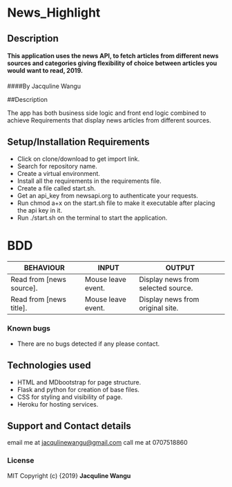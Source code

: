 # News_Highlight
## Description
#### This application uses the news API, to fetch articles from different news sources and categories giving flexibility of choice between articles you would want to read, 2019.

####By Jacquline Wangu

##Description

The app has both business side logic and front end logic  combined to achieve Requirements that display news articles from different sources.

## Setup/Installation Requirements

* Click on clone/download to get import link.
* Search for repository name.
* Create a virtual environment.
* Install all the requirements in the requirements file.
* Create a file called start.sh.
* Get an api_key from newsapi.org to authenticate your requests.
* Run chmod a+x on the start.sh file to make it executable after placing the api key in it.
* Run ./start.sh on the terminal to start the application.

# BDD
|  BEHAVIOUR                                 | INPUT                        |      OUTPUT                        |
|--------------------------------------------|------------------------------|------------------------------------|
| Read from [news source].                   | Mouse leave event.           | Display news from selected source. |
| Read from [news title].                    | Mouse leave event.           | Display news from original site.   |

### Known bugs

- There are no bugs detected if any please contact.

## Technologies used

- HTML and MDbootstrap for page structure.
- Flask and python for creation of base files.
- CSS for styling and visibility of page.
- Heroku for hosting services.

## Support and Contact details

 email me at jacqulinewangu@gmail.com
 call me at 0707518860

 ### License

MIT Copyright (c) {2019} **Jacquline Wangu**
